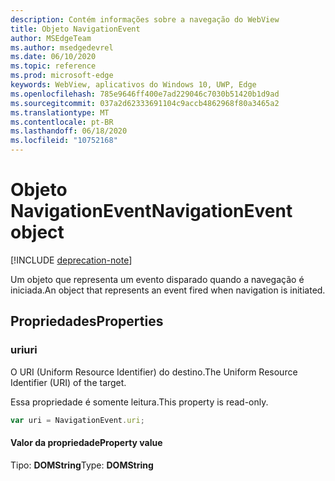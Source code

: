 ```yaml
---
description: Contém informações sobre a navegação do WebView
title: Objeto NavigationEvent
author: MSEdgeTeam
ms.author: msedgedevrel
ms.date: 06/10/2020
ms.topic: reference
ms.prod: microsoft-edge
keywords: WebView, aplicativos do Windows 10, UWP, Edge
ms.openlocfilehash: 785e9646ff400e7ad229046c7030b51420b1d9ad
ms.sourcegitcommit: 037a2d62333691104c9accb4862968f80a3465a2
ms.translationtype: MT
ms.contentlocale: pt-BR
ms.lasthandoff: 06/18/2020
ms.locfileid: "10752168"
---
```

# <span data-ttu-id="947c1-104">Objeto NavigationEvent</span><span class="sxs-lookup"><span data-stu-id="947c1-104">NavigationEvent object</span></span>  

[!INCLUDE [deprecation-note](../includes/deprecation-note.md)]  

<span data-ttu-id="947c1-105">Um objeto que representa um evento disparado quando a navegação é iniciada.</span><span class="sxs-lookup"><span data-stu-id="947c1-105">An object that represents an event fired when navigation is initiated.</span></span>  

## <span data-ttu-id="947c1-106">Propriedades</span><span class="sxs-lookup"><span data-stu-id="947c1-106">Properties</span></span>  

### <span data-ttu-id="947c1-107">uri</span><span class="sxs-lookup"><span data-stu-id="947c1-107">uri</span></span>  

<span data-ttu-id="947c1-108">O URI (Uniform Resource Identifier) do destino.</span><span class="sxs-lookup"><span data-stu-id="947c1-108">The Uniform Resource Identifier (URI) of the target.</span></span>  

<span data-ttu-id="947c1-109">Essa propriedade é somente leitura.</span><span class="sxs-lookup"><span data-stu-id="947c1-109">This property is read-only.</span></span>  

```javascript
var uri = NavigationEvent.uri;
```  

#### <span data-ttu-id="947c1-110">Valor da propriedade</span><span class="sxs-lookup"><span data-stu-id="947c1-110">Property value</span></span>  

<span data-ttu-id="947c1-111">Tipo: **DOMString**</span><span class="sxs-lookup"><span data-stu-id="947c1-111">Type: **DOMString**</span></span>  
